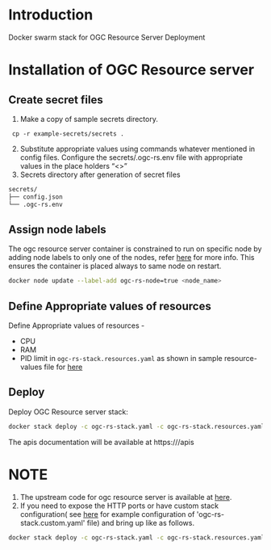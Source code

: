 # Introduction
Docker swarm stack for OGC Resource Server Deployment

# Installation of OGC Resource server
## Create secret files
1. Make a copy of sample secrets directory.

```console
 cp -r example-secrets/secrets .
```
2. Substitute appropriate values using commands whatever mentioned in config files. Configure the secrets/.ogc-rs.env file with appropriate values in the place holders “<>”
3. Secrets directory after generation of secret files
```sh
secrets/
├── config.json
└── .ogc-rs.env
```
## Assign node labels
 The ogc resource server container is constrained to run on specific node by adding node labels to only one of the nodes, refer [here](https://docs.docker.com/engine/swarm/services/#placement-constraints) for more info. This ensures the container is placed always to same node on restart.
```sh
docker node update --label-add ogc-rs-node=true <node_name>
```
## Define Appropriate values of resources

Define Appropriate values of resources -
- CPU 
- RAM 
- PID limit 
in `ogc-rs-stack.resources.yaml` as shown in sample resource-values file for [here](example-ogc-rs-stack.resources.yaml)

## Deploy
Deploy OGC Resource server stack:
```sh
docker stack deploy -c ogc-rs-stack.yaml -c ogc-rs-stack.resources.yaml ogc-rs
```
The apis documentation will be available at https://<ogc-rs-domain-name>/apis
# NOTE
1. The upstream code for ogc resource server is available at [here](https://github.com/datakaveri/ogc-resource-server.git).
2. If you need to expose the HTTP ports or have custom stack configuration( see [here](example-ogc-rs-stack.custom.yaml) for example configuration of 'ogc-rs-stack.custom.yaml' file)  and bring up like as follows.
```sh
docker stack deploy -c ogc-rs-stack.yaml -c ogc-rs-stack.resources.yaml -c ogc-rs-stack.custom.yaml ogc-rs
```